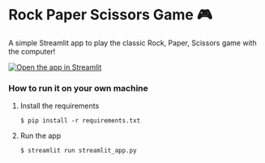 # Rock Paper Scissors Game 🎮

A simple Streamlit app to play the classic Rock, Paper, Scissors game with the computer!

[![Open the app in Streamlit](https://static.streamlit.io/badges/streamlit_badge_black_white.svg)](https://dummyapp1.streamlit.app/)

### How to run it on your own machine

1. Install the requirements

   ```
   $ pip install -r requirements.txt
   ```

2. Run the app

   ```
   $ streamlit run streamlit_app.py
   ```
